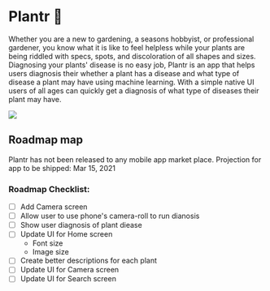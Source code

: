 # Plantr 🌱

Whether you are a new to gardening, a seasons hobbyist, or professional gardener, you know what it is like to feel helpless while your plants are being riddled with specs, spots, and discoloration of all shapes and sizes. Diagnosing your plants' disease is no easy job, Plantr is an app that helps users diagnosis their whether a plant has a disease and what type of disease a plant may have using machine learning. With a simple native UI users of all ages can quickly get a diagnosis of what type of diseases their plant may have.

![](plantr_demo.gif)


## Roadmap map
Plantr has not been released to any mobile app market place. Projection for app to be shipped: Mar 15, 2021

### Roadmap Checklist:
- [ ] Add Camera screen
- [ ] Allow user to use phone's camera-roll  to run dianosis
- [ ] Show user diagnosis of plant diease 
- [ ] Update UI for Home screen
  - Font size
  - Image size
- [ ] Create better descriptions for each plant
- [ ] Update UI for Camera screen
- [ ] Update UI for Search screen
